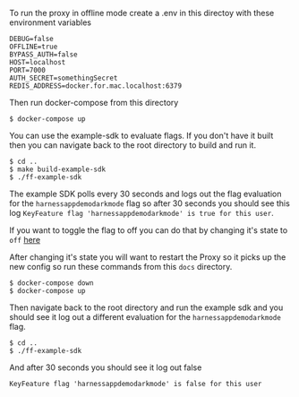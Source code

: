 To run the proxy in offline mode create a .env in this  directoy with these environment variables

```
DEBUG=false
OFFLINE=true
BYPASS_AUTH=false
HOST=localhost
PORT=7000
AUTH_SECRET=somethingSecret
REDIS_ADDRESS=docker.for.mac.localhost:6379
```

Then run docker-compose from this directory

`$ docker-compose up`

You can use the example-sdk to evaluate flags. If you don't have it built then you can navigate back to the root directory to build and run it.
```
$ cd ..
$ make build-example-sdk
$ ./ff-example-sdk
```

The example SDK polls every 30 seconds and logs out the flag evaluation for the `harnessappdemodarkmode` flag so after 30 seconds you should see this log `KeyFeature flag 'harnessappdemodarkmode' is true for this user`.

If you want to toggle the flag to off you can do that by changing it's state to `off` [here](../config/env-94ef7361-1f2d-40af-9b2c-c1145d537e5a/feature_config.json#L276)

After changing it's state you will want to restart the Proxy so it picks up the new config so run these commands from this `docs` directory.

```
$ docker-compose down
$ docker-compose up
```

Then navigate back to the root directory and run the example sdk and you should see it log out a different evaluation for the `harnessappdemodarkmode` flag.

```
$ cd ..
$ ./ff-example-sdk
```

And after 30 seconds you should see it log out false
```
KeyFeature flag 'harnessappdemodarkmode' is false for this user
```
